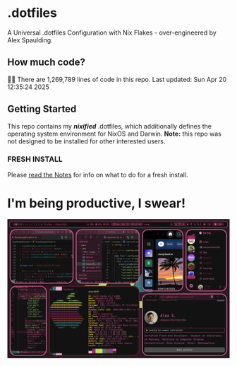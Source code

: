# .dotfiles
A Universal .dotfiles Configuration with Nix Flakes - over-engineered by Alex Spaulding.

## How much code?
👨‍💻 There are 1,269,789 lines of code in this repo. Last updated: Sun Apr 20 12:35:24 2025

## Getting Started
This repo contains my ___nixified___ .dotfiles, which additionally defines the operating system environment for NixOS and Darwin.
__Note:__ this repo was not designed to be installed for other interested users.

### FRESH INSTALL
Please [read the Notes](https://github.com/aspauldingcode/.dotfiles/issues/158) for info on what to do for a fresh install.

# I'm being productive, I swear!
![macOS-NIXY](./macOS-NIXY.png)